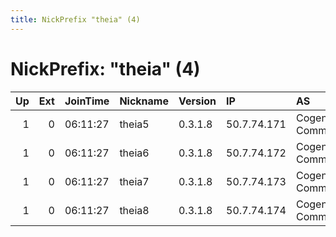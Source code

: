 ```yaml
---
title: NickPrefix "theia" (4)
---
```


# NickPrefix: "theia" (4)

|   Up |   Ext | JoinTime   | Nickname   | Version   | IP          | AS                    | CC   |   ORp |   Dirp | OS    | Contact                         |   eFamMembers |
|-----:|------:|:-----------|:-----------|:----------|:------------|:----------------------|:-----|------:|-------:|:------|:--------------------------------|--------------:|
|    1 |     0 | 06:11:27   | theia5     | 0.3.1.8   | 50.7.74.171 | Cogent Communications | us   |  9001 |   9030 | Linux | tor-relays@lists.torproject.org |             8 |
|    1 |     0 | 06:11:27   | theia6     | 0.3.1.8   | 50.7.74.172 | Cogent Communications | us   |  9001 |   9030 | Linux | tor-relays@lists.torproject.org |             8 |
|    1 |     0 | 06:11:27   | theia7     | 0.3.1.8   | 50.7.74.173 | Cogent Communications | us   |  9001 |   9030 | Linux | tor-relays@lists.torproject.org |             8 |
|    1 |     0 | 06:11:27   | theia8     | 0.3.1.8   | 50.7.74.174 | Cogent Communications | us   |  9001 |   9030 | Linux | tor-relays@lists.torproject.org |             8 |
